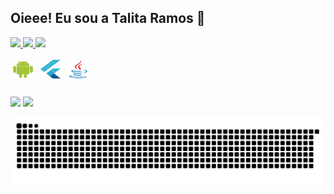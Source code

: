 ## Oieee! Eu sou a Talita Ramos 👋

<div>
  <a href="https://github.com/TalitaRamos">
    <img height="180em" src="https://github-readme-stats-glig0y0l2-talitaramos-projects.vercel.app/api?username=TalitaRamos&show_icons=true&theme=dracula&include_all_commits=true&count_private=true"/>
    <img height="180em" src="https://github-readme-stats-glig0y0l2-talitaramos-projects.vercel.app/api/top-langs/?username=TalitaRamos&layout=compact&langs_count=7&theme=dracula"/>
       <img height="180em" src="https://github-readme-stats-glig0y0l2-talitaramos-projects.vercel.app/api?username=TalitaRamos&count_private=true&layout=compact&langs_count=7&theme=dracula"/>
  </a>
</div>

<div style="display: inline_block"><br>
  <img align="center" alt="Talita-Android" height="30" width="40" src="https://github.com/devicons/devicon/blob/master/icons/android/android-original.svg">
  <img align="center" alt="Talita-Flutter" height="30" width="40" src="https://github.com/devicons/devicon/blob/master/icons/flutter/flutter-original.svg">
  <img align="center" alt="Talita-Java" height="30" width="40" src="https://github.com/devicons/devicon/blob/master/icons/java/java-original.svg">
</div>

##

<div> 
  <a href = "mailto:talitasantosrd@gmail.com"><img src="https://img.shields.io/badge/-Gmail-%23333?style=for-the-badge&logo=gmail&logoColor=white" target="_blank"></a>
  <a href="https://www.linkedin.com/in/talita-ramos-7b3a59138/" target="_blank"><img src="https://img.shields.io/badge/-LinkedIn-%230077B5?style=for-the-badge&logo=linkedin&logoColor=white" target="_blank"></a> 

  ![Snake animation](https://github.com/TalitaRamos/TalitaRamos/blob/output/github-contribution-grid-snake.svg)
</div>
